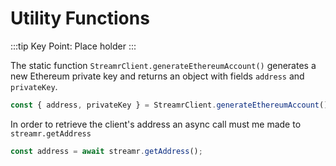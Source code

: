 # Utility Functions

:::tip Key Point:
Place holder
:::

The static function `StreamrClient.generateEthereumAccount()` generates a new Ethereum private key and returns an object with fields `address` and `privateKey`.

```js
const { address, privateKey } = StreamrClient.generateEthereumAccount();
```

In order to retrieve the client's address an async call must me made to `streamr.getAddress`

```js
const address = await streamr.getAddress();
```
